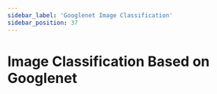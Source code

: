 ```yaml
---
sidebar_label: 'Googlenet Image Classification'
sidebar_position: 37
---
```


# Image Classification Based on Googlenet

